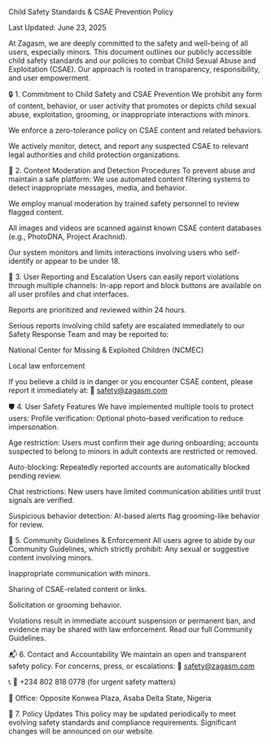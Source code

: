 Child Safety Standards & CSAE Prevention Policy



Last Updated: June 23, 2025

At Zagasm, we are deeply committed to the safety and well-being of all users, especially minors. This document outlines our publicly accessible child safety standards and our policies to combat Child Sexual Abuse and Exploitation (CSAE). Our approach is rooted in transparency, responsibility, and user empowerment.






🔒 1. Commitment to Child Safety and CSAE Prevention
We prohibit any form of content, behavior, or user activity that promotes or depicts child sexual abuse, exploitation, grooming, or inappropriate interactions with minors.


We enforce a zero-tolerance policy on CSAE content and related behaviors.


We actively monitor, detect, and report any suspected CSAE to relevant legal authorities and child protection organizations.






🧭 2. Content Moderation and Detection Procedures
To prevent abuse and maintain a safe platform:
We use automated content filtering systems to detect inappropriate messages, media, and behavior.


We employ manual moderation by trained safety personnel to review flagged content.


All images and videos are scanned against known CSAE content databases (e.g., PhotoDNA, Project Arachnid).


Our system monitors and limits interactions involving users who self-identify or appear to be under 18.






📢 3. User Reporting and Escalation
Users can easily report violations through multiple channels:
In-app report and block buttons are available on all user profiles and chat interfaces.


Reports are prioritized and reviewed within 24 hours.


Serious reports involving child safety are escalated immediately to our Safety Response Team and may be reported to:


National Center for Missing & Exploited Children (NCMEC)


Local law enforcement


If you believe a child is in danger or you encounter CSAE content, please report it immediately at:
 📧 safety@zagasm.com


 



🛡️ 4. User Safety Features
We have implemented multiple tools to protect users:
Profile verification: Optional photo-based verification to reduce impersonation.


Age restriction: Users must confirm their age during onboarding; accounts suspected to belong to minors in adult contexts are restricted or removed.


Auto-blocking: Repeatedly reported accounts are automatically blocked pending review.


Chat restrictions: New users have limited communication abilities until trust signals are verified.


Suspicious behavior detection: AI-based alerts flag grooming-like behavior for review.







📜 5. Community Guidelines & Enforcement
All users agree to abide by our Community Guidelines, which strictly prohibit:
Any sexual or suggestive content involving minors.


Inappropriate communication with minors.


Sharing of CSAE-related content or links.


Solicitation or grooming behavior.


Violations result in immediate account suspension or permanent ban, and evidence may be shared with law enforcement.
Read our full Community Guidelines.






📬 6. Contact and Accountability
We maintain an open and transparent safety policy. For concerns, press, or escalations:
📧 safety@zagasm.com


📞  📧 +234 802 818 0778 (for urgent safety matters)


📍 Office: Opposite Konwea Plaza, Asaba Delta State, Nigeria


🧩 7. Policy Updates
This policy may be updated periodically to meet evolving safety standards and compliance requirements. Significant changes will be announced on our website.

